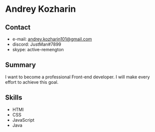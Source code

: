 # Andrey Kozharin

## Contact

* e-mail: andrey.kozharin101@gmail.com
* discord: JustMan#7899
* skype: active-remengton

## Summary
I want to become a professional Front-end developer. I will make every effort to achieve this goal.

## Skills

* HTMl
* CSS
* JavaScript
* Java
